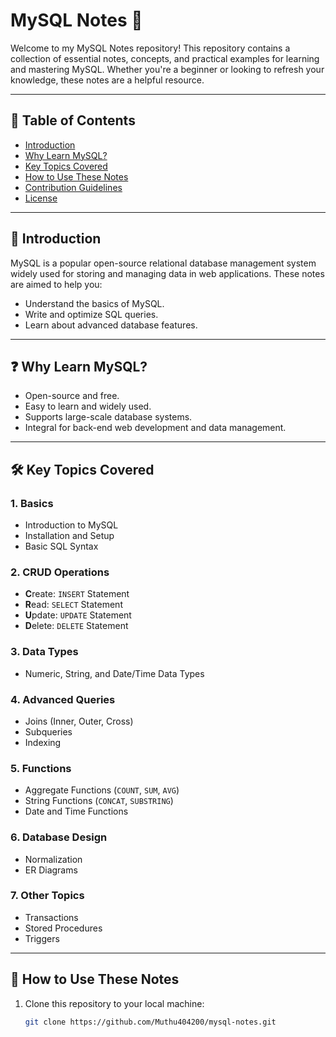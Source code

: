 # MySQL Notes 📘

Welcome to my MySQL Notes repository! This repository contains a collection of essential notes, concepts, and practical examples for learning and mastering MySQL. Whether you're a beginner or looking to refresh your knowledge, these notes are a helpful resource.

---

## 📂 Table of Contents

- [Introduction](#introduction)
- [Why Learn MySQL?](#why-learn-mysql)
- [Key Topics Covered](#key-topics-covered)
- [How to Use These Notes](#how-to-use-these-notes)
- [Contribution Guidelines](#contribution-guidelines)
- [License](#license)

---

## 📝 Introduction

MySQL is a popular open-source relational database management system widely used for storing and managing data in web applications. These notes are aimed to help you:

- Understand the basics of MySQL.
- Write and optimize SQL queries.
- Learn about advanced database features.

---

## ❓ Why Learn MySQL?

- Open-source and free.
- Easy to learn and widely used.
- Supports large-scale database systems.
- Integral for back-end web development and data management.

---

## 🛠️ Key Topics Covered

### 1. Basics
- Introduction to MySQL
- Installation and Setup
- Basic SQL Syntax

### 2. CRUD Operations
- **C**reate: `INSERT` Statement
- **R**ead: `SELECT` Statement
- **U**pdate: `UPDATE` Statement
- **D**elete: `DELETE` Statement

### 3. Data Types
- Numeric, String, and Date/Time Data Types

### 4. Advanced Queries
- Joins (Inner, Outer, Cross)
- Subqueries
- Indexing

### 5. Functions
- Aggregate Functions (`COUNT`, `SUM`, `AVG`)
- String Functions (`CONCAT`, `SUBSTRING`)
- Date and Time Functions

### 6. Database Design
- Normalization
- ER Diagrams

### 7. Other Topics
- Transactions
- Stored Procedures
- Triggers

---

## 🚀 How to Use These Notes

1. Clone this repository to your local machine:
   ```bash
   git clone https://github.com/Muthu404200/mysql-notes.git
